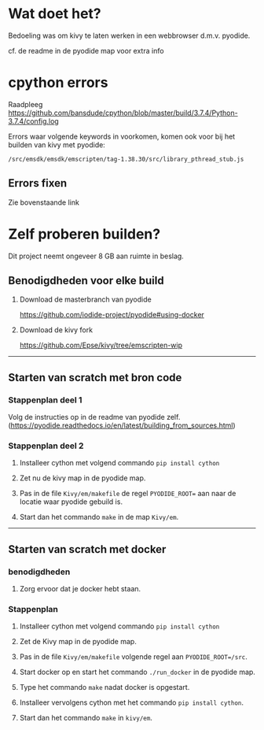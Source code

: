# Wat doet het?
Bedoeling was om kivy te laten werken in een webbrowser d.m.v. pyodide. 

cf. de readme in de pyodide map voor extra info


# cpython errors

Raadpleeg https://github.com/bansdude/cpython/blob/master/build/3.7.4/Python-3.7.4/config.log

Errors waar volgende keywords in voorkomen, komen ook voor bij het builden van kivy met pyodide:

`/src/emsdk/emsdk/emscripten/tag-1.38.30/src/library_pthread_stub.js`

## Errors fixen
Zie bovenstaande link


# Zelf proberen builden?
Dit project neemt ongeveer 8 GB aan ruimte in beslag. 

## Benodigdheden voor elke build
1. Download de masterbranch van pyodide

    https://github.com/iodide-project/pyodide#using-docker


2. Download de kivy fork 

    https://github.com/Epse/kivy/tree/emscripten-wip

---
## Starten van scratch met bron code

### Stappenplan deel 1

Volg de instructies op in de readme van pyodide zelf. (https://pyodide.readthedocs.io/en/latest/building_from_sources.html)

### Stappenplan deel 2

1. Installeer cython met volgend commando `pip install cython`

2. Zet nu de kivy map in de pyodide map.

3. Pas in de file `Kivy/em/makefile` de regel 
`PYODIDE_ROOT=` aan naar de locatie waar pyodide gebuild is.

4. Start dan het commando `make` in de map `Kivy/em`.


---
## Starten van scratch met docker

### benodigdheden
1. Zorg ervoor dat je docker hebt staan.


### Stappenplan

1. Installeer cython met volgend commando 
`pip install cython`

2. Zet de Kivy map in de pyodide map.

3. Pas in de file `Kivy/em/makefile` volgende regel aan
`PYODIDE_ROOT=/src`.

4. Start docker op en start het commando `./run_docker` in de pyodide map.

5. Type het commando `make` nadat docker is opgestart.

6. Installeer vervolgens cython met het commando `pip install cython`.

7. Start dan het commando `make` in `kivy/em`.
 



